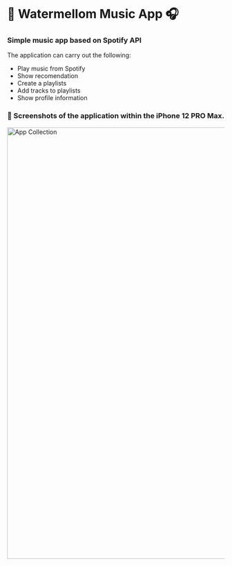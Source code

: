 <h1> 📀 Watermellom Music App 🎧 </h1>

<h3> Simple music app based on Spotify API </h3>

The application can carry out the following:

* Play music from Spotify
* Show recomendation
* Create a playlists
* Add tracks to playlists
* Show profile information

<h3> 📸 Screenshots of the application within the iPhone 12 PRO Max. </h3>

<img src= "[https://user-images.githubusercontent.com/100476727/168172ng](https://user-images.githubusercontent.com/100476727/184655663-f1b7b2c3-a4ef-4c3c-aa08-19ba7a432546.png)" width="1000" alt="App Collection">
